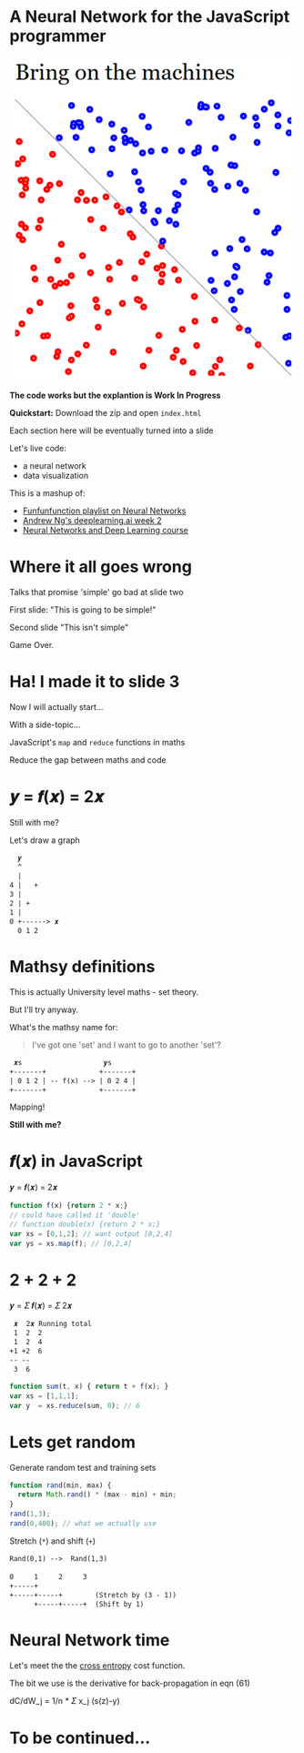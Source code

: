 # A Neural Network for the JavaScript programmer

[![Screenshot](neural-network-screenshot.png)](neural-network-screenshot.png)

**The code works but the explantion is Work In Progress**

**Quickstart:** Download the zip and open `index.html`

Each section here will be eventually turned into a slide

Let's live code:
* a neural network
* data visualization

This is a mashup of:

* [Funfunfunction playlist on Neural Networks](https://www.youtube.com/watch?v=anN2Ey37s-o)
* [Andrew Ng's deeplearning.ai week 2](https://www.coursera.org/learn/neural-networks-deep-learning/)
* [Neural Networks and Deep Learning course](http://neuralnetworksanddeeplearning.com)

# Where it all goes wrong

Talks that promise 'simple' go bad at slide two

First slide: "This is going to be simple!"

Second slide "This isn't simple"

Game Over.

# Ha! I made it to slide 3

Now I will actually start...

With a side-topic...

JavaScript's `map` and `reduce` functions in maths

Reduce the gap between maths and code

# 𝒚 = 𝒇(𝒙) = 2𝒙

Still with me?

Let's draw a graph

      𝒚
      ^
      |
    4 |   +
    3 |
    2 | +
    1 |
    0 +------> 𝒙
      0 1 2

# Mathsy definitions

This is actually University level maths - set theory. 

But I'll try anyway.

What's the mathsy name for:

> I've got one 'set' and I want to go to another 'set'?

     𝒙s                    𝒚s
    +-------+             +-------+
    | 0 1 2 | -- f(x) --> | 0 2 4 |
    +-------+             +-------+

Mapping!

**Still with me?**

# 𝒇(𝒙) in JavaScript

𝒚 = 𝒇(𝒙) = 2𝒙

```javascript
function f(x) {return 2 * x;}
// could have called it 'double'
// function double(x) {return 2 * x;}
var xs = [0,1,2]; // want output [0,2,4]
var ys = xs.map(f); // [0,2,4]
```

# 2 + 2 + 2

𝒚 = 𝛴 𝒇(𝒙) = 𝛴 2𝒙

     𝒙  2𝒙 Running total
     1  2  2
     1  2  4
    +1 +2  6
    -- --
     3  6

```javascript
function sum(t, x) { return t + f(x); }
var xs = [1,1,1];
var y  = xs.reduce(sum, 0); // 6
```

# Lets get random

Generate random test and training sets

```javascript
function rand(min, max) {
  return Math.rand() * (max - min) + min;
}
rand(1,3);
rand(0,400); // what we actually use
```

Stretch (`*`) and shift (`+`)

    Rand(0,1) -->  Rand(1,3)

    0     1     2     3
    +-----+
    +-----+-----+        (Stretch by (3 - 1))
          +-----+-----+  (Shift by 1)

# Neural Network time

Let's meet the the [cross entropy][1] cost function.

The bit we use is the derivative for back-propagation in eqn (61)

dC/dW_j = 1/n * 𝛴 x_j (s(z)-y)

# To be continued...

[1]: http://neuralnetworksanddeeplearning.com/chap3.html#introducing_the_cross-entropy_cost_function
